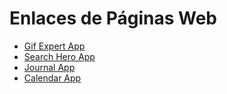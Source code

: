 # Enlaces de Páginas Web

- [Gif Expert App](https://gif-expert-joset.netlify.app/)
- [Search Hero App](https://search-hero-app-joset.netlify.app/marvel)
- [Journal App](https://journal-app-joset.netlify.app/auth/login)
- [Calendar App](https://backend-mern-calendar-production-49ec.up.railway.app/auth/login)

